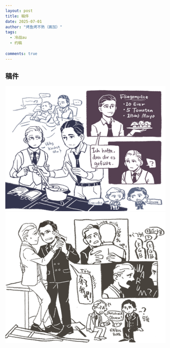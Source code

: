 ```yaml
---
layout: post
title: 稿件
date: 2025-07-01
author: "烤鱼烤不熟（画加）"
tags:
  - 冷战au
  - 约稿

comments: true
---
```

稿件
---
![柏林1954](https://raw.githubusercontent.com/Margaret42/AnaerobicRespiration/refs/heads/master/images/commission/Berlin1954.png)
![策反](https://raw.githubusercontent.com/Margaret42/AnaerobicRespiration/refs/heads/master/images/commission/instigate_defection.png)
